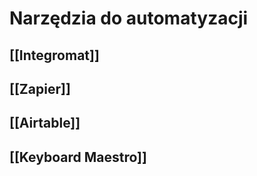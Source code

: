 # Narzędzia do automatyzacji

## [[Integromat]] 

## [[Zapier]]

## [[Airtable]]

## [[Keyboard Maestro]]

